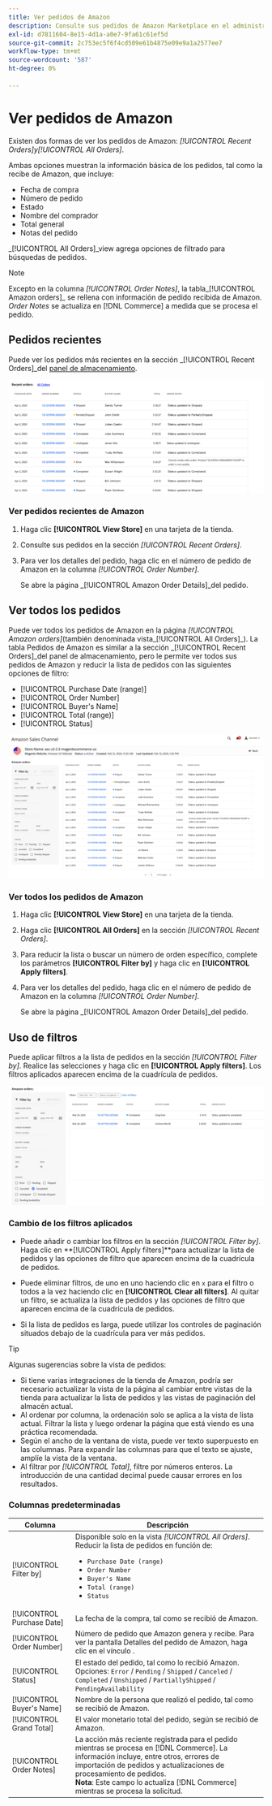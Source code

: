 ```yaml
---
title: Ver pedidos de Amazon
description: Consulte sus pedidos de Amazon Marketplace en el administrador de Adobe Commerce o Magento Open Source.
exl-id: d7811604-8e15-4d1a-a0e7-9fa61c61ef5d
source-git-commit: 2c753ec5f6f4cd509e61b4875e09e9a1a2577ee7
workflow-type: tm+mt
source-wordcount: '587'
ht-degree: 0%

---
```


# Ver pedidos de Amazon

Existen dos formas de ver los pedidos de Amazon: _[!UICONTROL Recent Orders]_y_[!UICONTROL All Orders]_.

Ambas opciones muestran la información básica de los pedidos, tal como la recibe de Amazon, que incluye:

- Fecha de compra
- Número de pedido
- Estado
- Nombre del comprador
- Total general
- Notas del pedido

_[!UICONTROL All Orders]_view agrega opciones de filtrado para búsquedas de pedidos.

>[!NOTE]
>
>Excepto en la columna _[!UICONTROL Order Notes]_, la tabla_[!UICONTROL Amazon orders]_ se rellena con información de pedido recibida de Amazon. _Order Notes_ se actualiza en [!DNL Commerce] a medida que se procesa el pedido.

## Pedidos recientes

Puede ver los pedidos más recientes en la sección _[!UICONTROL Recent Orders]_del [panel de almacenamiento](./amazon-store-dashboard.md).

![Pedidos recientes](assets/amazon-recent-orders-imported.png)

### Ver pedidos recientes de Amazon

1. Haga clic **[!UICONTROL View Store]** en una tarjeta de la tienda.

1. Consulte sus pedidos en la sección _[!UICONTROL Recent Orders]_.

1. Para ver los detalles del pedido, haga clic en el número de pedido de Amazon en la columna _[!UICONTROL Order Number]_.

   Se abre la página _[!UICONTROL Amazon Order Details]_del pedido.

## Ver todos los pedidos

Puede ver todos los pedidos de Amazon en la página _[!UICONTROL Amazon orders]_(también denominada vista_[!UICONTROL All Orders]_). La tabla Pedidos de Amazon es similar a la sección _[!UICONTROL Recent Orders]_del panel de almacenamiento, pero le permite ver todos sus pedidos de Amazon y reducir la lista de pedidos con las siguientes opciones de filtro:

- [!UICONTROL Purchase Date (range)]
- [!UICONTROL Order Number]
- [!UICONTROL Buyer's Name]
- [!UICONTROL Total (range)]
- [!UICONTROL Status]

![Pedidos de Amazon](assets/amazon-orders-list-all.png)

### Ver todos los pedidos de Amazon

1. Haga clic **[!UICONTROL View Store]** en una tarjeta de la tienda.

1. Haga clic **[!UICONTROL All Orders]** en la sección _[!UICONTROL Recent Orders]_.

1. Para reducir la lista o buscar un número de orden específico, complete los parámetros **[!UICONTROL Filter by]** y haga clic en **[!UICONTROL Apply filters]**.

1. Para ver los detalles del pedido, haga clic en el número de pedido de Amazon en la columna _[!UICONTROL Order Number]_.

   Se abre la página _[!UICONTROL Amazon Order Details]_del pedido.

## Uso de filtros

Puede aplicar filtros a la lista de pedidos en la sección _[!UICONTROL Filter by]_. Realice las selecciones y haga clic en **[!UICONTROL Apply filters]**. Los filtros aplicados aparecen encima de la cuadrícula de pedidos.

![Filtros para ver pedidos de Amazon](assets/amazon-orders-filter-view.png)

### Cambio de los filtros aplicados

- Puede añadir o cambiar los filtros en la sección _[!UICONTROL Filter by]_. Haga clic en **[!UICONTROL Apply filters]**para actualizar la lista de pedidos y las opciones de filtro que aparecen encima de la cuadrícula de pedidos.

- Puede eliminar filtros, de uno en uno haciendo clic en `x` para el filtro o todos a la vez haciendo clic en **[!UICONTROL Clear all filters]**. Al quitar un filtro, se actualiza la lista de pedidos y las opciones de filtro que aparecen encima de la cuadrícula de pedidos.

- Si la lista de pedidos es larga, puede utilizar los controles de paginación situados debajo de la cuadrícula para ver más pedidos.

>[!TIP]
>
>Algunas sugerencias sobre la vista de pedidos:
>
>- Si tiene varias integraciones de la tienda de Amazon, podría ser necesario actualizar la vista de la página al cambiar entre vistas de la tienda para actualizar la lista de pedidos y las vistas de paginación del almacén actual.
>- Al ordenar por columna, la ordenación solo se aplica a la vista de lista actual. Filtrar la lista y luego ordenar la página que está viendo es una práctica recomendada.
>- Según el ancho de la ventana de vista, puede ver texto superpuesto en las columnas. Para expandir las columnas para que el texto se ajuste, amplíe la vista de la ventana.
>- Al filtrar por _[!UICONTROL Total]_, filtre por números enteros. La introducción de una cantidad decimal puede causar errores en los resultados.


### Columnas predeterminadas

| Columna | Descripción |
|---|---|
| [!UICONTROL Filter by] | Disponible solo en la vista _[!UICONTROL All Orders]_.<br>Reducir la lista de pedidos en función de:<ul><li>`Purchase Date (range)`</li><li>`Order Number`</li><li>`Buyer's Name`</li><li>`Total (range)`</li><li>`Status`</li></ul> |
| [!UICONTROL Purchase Date] | La fecha de la compra, tal como se recibió de Amazon. |
| [!UICONTROL Order Number] | Número de pedido que Amazon genera y recibe. Para ver la pantalla Detalles del pedido de Amazon, haga clic en el vínculo . |
| [!UICONTROL Status] | El estado del pedido, tal como lo recibió Amazon. Opciones: `Error` / `Pending` / `Shipped` / `Canceled` / `Completed` / `Unshipped` / `PartiallyShipped` / `PendingAvailability` |
| [!UICONTROL Buyer's Name] | Nombre de la persona que realizó el pedido, tal como se recibió de Amazon. |
| [!UICONTROL Grand Total] | El valor monetario total del pedido, según se recibió de Amazon. |
| [!UICONTROL Order Notes] | La acción más reciente registrada para el pedido mientras se procesa en [!DNL Commerce]. La información incluye, entre otros, errores de importación de pedidos y actualizaciones de procesamiento de pedidos.<br>**Nota**: Este campo lo actualiza  [!DNL Commerce] mientras se procesa la solicitud. |
